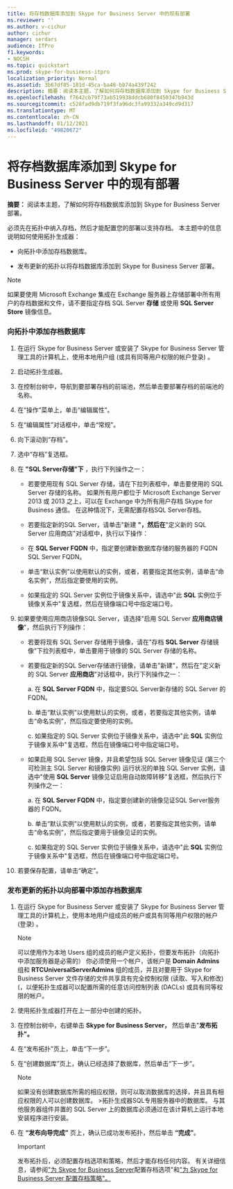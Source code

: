 ```yaml
---
title: 将存档数据库添加到 Skype for Business Server 中的现有部署
ms.reviewer: ''
ms.author: v-cichur
author: cichur
manager: serdars
audience: ITPro
f1.keywords:
- NOCSH
ms.topic: quickstart
ms.prod: skype-for-business-itpro
localization_priority: Normal
ms.assetid: 3b67df85-181d-45ca-ba48-bb74a439f242
description: 摘要：阅读本主题，了解如何将存档数据库添加到 Skype for Business Server 部署。
ms.openlocfilehash: f7642cb79f73ab519938ddcb680f8450347b943d
ms.sourcegitcommit: c528fad9db719f3fa96dc3fa99332a349cd9d317
ms.translationtype: MT
ms.contentlocale: zh-CN
ms.lasthandoff: 01/12/2021
ms.locfileid: "49820672"
---
```

# <a name="add-archiving-databases-to-an-existing-deployment-in-skype-for-business-server"></a>将存档数据库添加到 Skype for Business Server 中的现有部署
 
**摘要：** 阅读本主题，了解如何将存档数据库添加到 Skype for Business Server 部署。
  
必须先在拓扑中纳入存档，然后才能配置您的部署以支持存档。 本主题中的信息说明如何使用拓扑生成器：
  
- 向拓扑中添加存档数据库。
    
- 发布更新的拓扑以将存档数据库添加到 Skype for Business Server 部署。
    
> [!NOTE]
> 如果要使用 Microsoft Exchange 集成在 Exchange 服务器上存储部署中所有用户的存档数据和文件，请不要指定存档 SQL Server **存储** 或使用 **SQL Server Store** 镜像信息。
  
### <a name="add-an-archiving-database-to-your-topology"></a>向拓扑中添加存档数据库

1. 在运行 Skype for Business Server 或安装了 Skype for Business Server 管理工具的计算机上，使用本地用户组 (或具有同等用户权限的帐户登录) 。
    
2. 启动拓扑生成器。
    
3. 在控制台树中，导航到要部署存档的前端池，然后单击要部署存档的前端池的名称。
    
4. 在“操作”菜单上，单击“编辑属性”。 
    
5. 在“编辑属性”对话框中，单击“常规”。
    
6. 向下滚动到“存档”。
    
7. 选中“存档”复选框。
    
8. 在 **"SQL Server存储"下** ，执行下列操作之一：
    
   - 若要使用现有 SQL Server 存储，请在下拉列表框中，单击要使用的 SQL Server 存储的名称。 如果所有用户都位于 Microsoft Exchange Server 2013 或 2013 之上，可以在 Exchange 中为所有用户存档 Skype for Business 通信。 在这种情况下，无需配置存档SQL Server存档。
    
   - 若要指定新的SQL Server，请单击"新建 **"，然后在**"定义新的 SQL Server 应用商店"对话框中，执行以下操作： 
    
   - 在 **SQL Server FQDN** 中，指定要创建新数据库存储的服务器的 FQDN SQL Server FQDN。
    
   - 单击“默认实例”以使用默认的实例，或者，若要指定其他实例，请单击“命名实例”，然后指定要使用的实例。
    
   - 如果指定的 SQL Server 实例位于镜像关系中，请选中"此 **SQL** 实例位于镜像关系中"复选框，然后在镜像端口号中指定端口号。 
    
9. 如果要使用应用商店镜像SQL Server，请选择"启用 SQL Server **应用商店镜像**"，然后执行下列操作：
    
   - 若要将现有 SQL Server 存储用于镜像，请在"存档 **SQL Server** 存储镜像"下拉列表框中，单击要用于镜像的 SQL Server 存储的名称。
    
   - 若要指定新的SQL Server存储进行镜像，请单击"新建"，然后在"定义新的 SQL Server **应用商店**"对话框中，执行下列操作之一：
    
     a. 在 **SQL Server FQDN** 中，指定要SQL Server新存储的 SQL Server 的 FQDN。
    
     b. 单击“默认实例”以使用默认的实例，或者，若要指定其他实例，请单击“命名实例”，然后指定要使用的实例。
    
     c. 如果指定的 SQL Server 实例位于镜像关系中，请选中"此 **SQL** 实例位于镜像关系中"复选框，然后在镜像端口号中指定端口号。 
    
   - 如果启用 SQL Server 镜像，并且希望包括 SQL Server 镜像见证 (第三个可检测主 SQL Server 和镜像实例) 运行状况的单独 SQL Server 实例，请选中"使用 **SQL Server** 镜像见证启用自动故障转移"复选框，然后执行下列操作之一：
    
     a. 在 **SQL Server FQDN** 中，指定要创建新的镜像见证SQL Server服务器的 FQDN。
    
     b. 单击“默认实例”以使用默认的实例，或者，若要指定其他实例，请单击“命名实例”，然后指定要用于镜像见证的实例。
    
     c. 如果指定的 SQL Server 实例位于镜像关系中，请选中"此 **SQL** 实例位于镜像关系中"复选框，然后在镜像端口号中指定端口号。 
    
10. 若要保存配置，请单击“确定”。
    
### <a name="publish-the-updated-topology-to-add-an-archiving-database-to-your-deployment"></a>发布更新的拓扑以向部署中添加存档数据库

1. 在运行 Skype for Business Server 或安装了 Skype for Business Server 管理工具的计算机上，使用本地用户组成员的帐户或具有同等用户权限的帐户 (登录) 。
    
    > [!NOTE]
    > 可以使用作为本地 Users 组的成员的帐户定义拓扑，但要发布拓扑（向拓扑中添加服务器是必需的） 你必须使用一个帐户，该帐户是 **Domain Admins** 组和 **RTCUniversalServerAdmins** 组的成员，并且对要用于 Skype for Business Server 文件存储的文件共享具有完全控制权限 (读取、写入和修改)  (，以便拓扑生成器可以配置所需的任意访问控制列表 (DACLs) 或具有同等权限的帐户。
  
2. 使用拓扑生成器打开在上一部分中创建的拓扑。
    
3. 在控制台树中，右键单击 **Skype for Business Server，** 然后单击"**发布拓扑"。**
    
4. 在“发布拓扑”页上，单击“下一步”。
    
5. 在“创建数据库”页上，确认已经选择了数据库，然后单击“下一步”。 
    
    > [!NOTE]
    > 如果没有创建数据库所需的相应权限，则可以取消数据库的选择，并且具有相应权限的人可以创建数据库。 >拓扑生成器SQL专用服务器中的数据库。 与其他服务器组件并置的 SQL Server 上的数据库必须通过在该计算机上运行本地安装程序进行安装。 
  
6. 在 **“发布向导完成”** 页上，确认已成功发布拓扑，然后单击 **“完成”**。
    
    > [!IMPORTANT]
    > 发布拓扑后，必须配置存档选项和策略，然后才能存档任何内容。 有关详细信息，请参阅["为 Skype for Business Server](configure-archiving-options.md)配置存档选项"和["为 Skype for Business Server 配置存档策略"。](configure-archiving-policies.md) 
  

